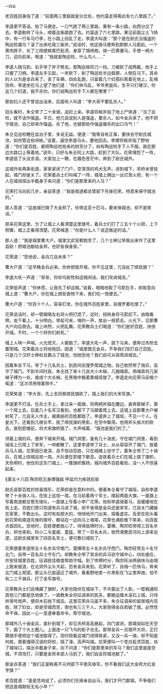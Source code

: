     一四五 

   老百姓回身指了道：“前面两三里路就是分岔处，他约莫走得离此有七八里路了。”

   李逵更不答话，拍了马便走。一口气跑了两三里路，果有一条小路，向西分岔了去。李逵勒转了马头，顺着这条路跑了去。约莫追了六七里路，果见前面尘土飞扬中，有一行车马行李，在小路上纷乱了走。李逵大叫道：“那个是在尉氏当强盗的陶巡检撮鸟？滚了出来吃我三板斧。”说话时，他这骑马便奔到那群人马面前。一个黄肉胖子、长了三绺蟋蟀尾巴髭须，身穿了锦绣袍，骑一匹黄骡马，手使一柄大刀，迎向前来，喝道：“我就是陶巡检，什么鸟人……”

   李逵人随马到，右手举了斧子劈去。那陶巡梭将刀一挡，刀被砍了成两截，他手上只握了刀柄。李逵左手又起，一斧砍下，削了陶巡检半边肩膀，人倒在马下。其余的人以为是金兵来了，丢了车辆，四处乱跑，只留着几个妇孺抖索着在地上，乱喊饶命。李逵坐在马上望了他们道：“你们休鸟乱，爷爷黑旋风，生平只打硬汉，你这几个妇道，我不杀你。你们说陶巡检手下人都在哪里？”

   那些妇人还不曾说出话来，后面有人叫道：“李大哥不要乱杀人。”

   回头看时，朱仝带了二十余骑，追赶上来。李逵将板斧指了地上尸体道：“当了巡检，就不该作强盗。平日，他兀自说别人是强盗，要杀人。如今金兵来了，他不把守城池，自己却来作强盗。杀了他，也替那些作强盗被杀的出口鸟气！”

   朱仝见巡检睡在血泊子里，多说无益。便道：“我等自有正事，要快去守尉氏城池，如何管这些闲帐。”说着，逼住李逵马头，要他回去。李建将板斧指了野地道：“你们是百姓，都把陶巡检抢来的财货分了，如有陶巡检手下人不服，我在那边大路口上等着他。”说毕，只好与朱仝同上大路，赶到了大队。花荣埋怨了一阵，李逵低了头没言语。大家加上一鞭，在暮色苍茫中，奔到了尉氏城外。

   这城外有两条街道，家家紧闭了门户，空荡荡的鸡犬无声。进到城下，吊桥未曾挂起，城门却是关了。花荣着兵士们叫喊了一阵，城墙上拥出一丛灯笼火把，有一个人在城垣探出半截身子来问道：“你们是那里来的人马？”

   花荣打马向前几步，亲自答道：“我是南道都总管部下先锋花荣，特意来保守城池的。”

   那人答道：“这座城已降了大金邦了。你带这百十匹马，要来保城池，却不是笑话。”

   原来花荣这里，为了让城上人看清楚这里旗号，着兵士们打了三五十个火把，上下照耀，城上正看得清楚。花荣喊道：“你是什么人？说这叛逆的话。”

   那人道：“我是城里曹大户。城里文武官都跑空了，几个士绅公举我出来作了这里县尉！把城池献给金邦，也好各保身家。”

   花荣道：“恁地说，金兵兀自未来？”

   曹大户道：“这早晚金兵必来。你休想我开城，你不见这里，兀自扯了顺民旗？”

   李逵大吼一声道：“哥哥，你却鸟耐性和这贼闲话，我们攻进城去。”

   花荣低声道：“你休慌，让我先了却这贼。”说着，暗暗地取了弓箭在手，却故意向城上道：“曹大户，你在城上掷些食物下来，我们吃一饱便去。”

   曹大户道：“你百十个人，容易打发，你在城外百姓家里，自搜罗着吃便了。”

   花荣说话时，却一壁厢喝左右将火把打熄了，这时，扭转身将弓箭扣下。由暗看明，由下看上，十分明白。举起弓来，嗖的一声，放出一枝箭去。火光下，见那曹大户向后倒去。城上哄然，火把乱舞。花荣教兵士们喝道：“你们是好百姓，快快开城。不时，一个个将你们射死。”

   城上人呐一声喊，火光熄灭，人都跑了。李逵大吼一声，跳下马来，便奔过吊桥去要爬城。花荣着兵士将他拖回，因道：“城里既无金兵，不争我们攻打自己百姓。只是几个汉奸士绅权且霸占了城池，怕他恁地？我们自可从容爬进城去。”

   因着朱全下马，带了十几名兵士，到民间去搜罗爬城之物。自己依然带了骑兵，监守了城门。不到半间时辰，朱仝找了来十几张大小木梯，几捆绳索。用绳索将几架梯子缚为一处，接成个大长梯，在黑暗中搬着靠城垣放了。李逵走向花荣马前唱个喏道：“这次须用得着铁牛。”

   花荣笑道：“李大哥，先上去将那顺民旗砍了，插上我们的大宋军旗。”

   李逵更不打话，在兵士手上，拿过来一面旗，将两柄斧插在腰边，直奔那梯子，第一个爬上去。后面几十名军汉看到，也都下了马跟着爬上去。这城上自那曹大户被射死了，兀自无人作主，被裹胁的百姓都跑了。李逵奔上了城垣，不见一个人。在星光下。还看到几根长竿，挑了顺民旗的黑影，在空中飘荡。他用斧头挨次的砍去，直到箭楼前，将大宋旗帜插了，大声喊着，“城池是我们的了。”

   领着上城的兵，便奔下城来开城。城门洞里，虽有几十泼皮，守在城门洞里，看到域垣上已爬上了宋军，一哄都散了。这里李逵带了兵士，从从容容开了城门，放着兵马入城。花荣因已夜深，且不惊动百姓，只在城楼上驻守了。着朱仝带了二十骑兵，在城上绕城巡视一周。大队便在箭楼下歇息。连夜着兵士们在城上插了旗帜。天色明时，他住的这东门城上，一簇旗帜飘扬，城内城外百姓看到，没一人不惊喜起来。

   §第五十八回 陶宗旺忘身搏强敌 呼延灼力疾效前驱

   尉氏县那百姓的惊喜情形，花荣却是在意料中的。便着朱仝看守了城垣，自和李逵带了十余骑人马，在街上巡视一周。在马前着两个军士，撑起两面大旗，一面旗上写着南道都总管先锋队，一面旗上写着小李广花荣。他和李逵骑着马，自缓缓地在街上走。百姓们原只知道有兵马进了城，却不省得是金兵还是宋军，兀自关门藏躲在家里，不敢出头。这时有些胆大的，悄悄地开门出来，探看虚实。及至在街头看到花荣和南道先锋的旗号，都站在一边向马上唱喏，花荣也满脸推下笑来，向百姓点首回礼。恁地时，百姓便都放心了。待得辰牌时分，雷横、陶宗旺带得三百名步兵，却也来到。阮小二与童威、童猛，带了一百名水兵，依然溯惠民河向上游来巡逻。这尉氏城里有了四百名军士，便可敷衍城防了。

   花荣便着李逵带五十名步兵守南门，雷横带五十名步兵守西门，陶宗旺带五十名守北门，自带一百名兵士守东门。却教朱仝带了其余的兵马驻守城中心，四处接应，并安抚城里百姓，征调民佳粮食帮助守城。到了申牌时分，陶宗旺派两骑快马由城上跑来报道，在北郊外尘头大起，恐有金兵来到。花荣听了，自骑一匹快马，奔来北门城上观望。那尘头已是逼近了城外，看看野地里一片黑影在飞尘里奔驰，怕不有二三千骑兵，打了金军旗号。

   花荣教兵士们且掩藏了旗帜，大家也隐伏在城垛下，不许露出了人影。一壁厢通知其他三门都是恁地做了。一面教朱全将征调来的民夫，都搬运擂木滚石上城，只待听得号炮声，便将木石抛下城去。这里花荣兵马虽不多，朱仝征调来的留居城内百姓，除了妇女，却是空城而至，倒也有三三千人。大家晓得金兵若破了城，必然性命不保，因此一心一意遵奉着命令，帮守城池。

   那城外几十骑金兵，直扑到城下，却见吊桥高高悬起，四门紧闭，那城垣如在天空下，画了个大土圈儿，上面连一只飞鸟的影子也无。那带金兵一员银环大将，正打算随手便把这个城池取得了。现时观看这城门闭得铁紧，又没一兵一骑，却不知是何故，便着懂得汉语的将校，隔了濠，高声叫城。花荣便叫一个苍白髭须百姓，扶了城垛口，探出半截身子来，向下问道：“你们是那里来的军马？我们这里是座空城，不须攻打，只要是金邦本部人马到了，我们自会将城池献了。”

   那金兵答道：“我们正是斡离不元帅部下平南先锋军。你不看我们这大金邦大红金字旗？”

   老百姓道：“虽是恁地说了，必须你们先锋亲自出马，我们才开门献城，不争我们把这座城献给无名小卒？”

